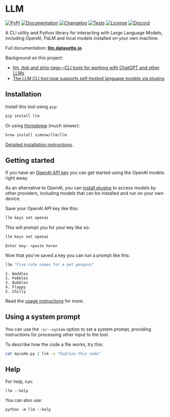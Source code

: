 # LLM

[![PyPI](https://img.shields.io/pypi/v/llm.svg)](https://pypi.org/project/llm/)
[![Documentation](https://readthedocs.org/projects/llm/badge/?version=latest)](https://llm.datasette.io/)
[![Changelog](https://img.shields.io/github/v/release/simonw/llm?include_prereleases&label=changelog)](https://llm.datasette.io/en/stable/changelog.html)
[![Tests](https://github.com/simonw/llm/workflows/Test/badge.svg)](https://github.com/simonw/llm/actions?query=workflow%3ATest)
[![License](https://img.shields.io/badge/license-Apache%202.0-blue.svg)](https://github.com/simonw/llm/blob/main/LICENSE)
[![Discord](https://img.shields.io/discord/823971286308356157?label=discord)](https://datasette.io/discord-llm)

A CLI utility and Python library for interacting with Large Language Models, including OpenAI, PaLM and local models installed on your own machine.

Full documentation: **[llm.datasette.io](https://llm.datasette.io/)**

Background on this project:
- [llm, ttok and strip-tags—CLI tools for working with ChatGPT and other LLMs](https://simonwillison.net/2023/May/18/cli-tools-for-llms/)
- [The LLM CLI tool now supports self-hosted language models via plugins](https://simonwillison.net/2023/Jul/12/llm/)

## Installation

Install this tool using `pip`:
```bash
pip install llm
```
Or using [Homebrew](https://brew.sh/) (much slower):
```bash
brew install simonw/llm/llm
```
[Detailed installation instructions](https://llm.datasette.io/en/stable/setup.html).

## Getting started

If you have an [OpenAI API key](https://platform.openai.com/account/api-keys) you can get started using the OpenAI models right away.

As an alternative to OpenAI, you can [install plugins](https://llm.datasette.io/en/stable/plugins/installing-plugins.html) to access models by other providers, including models that can be installed and run on your own device.

Save your OpenAI API key like this:

```bash
llm keys set openai
```
This will prompt you for your key like so:
```bash
llm keys set openai
```
```
Enter key: <paste here>
```
Now that you've saved a key you can run a prompt like this:
```bash
llm "Five cute names for a pet penguin"
```
```
1. Waddles
2. Pebbles
3. Bubbles
4. Flappy
5. Chilly
```
Read the [usage instructions](https://llm.datasette.io/en/stable/usage.html) for more.

## Using a system prompt

You can use the `-s/--system` option to set a system prompt, providing instructions for processing other input to the tool.

To describe how the code a file works, try this:

```bash
cat mycode.py | llm -s "Explain this code"
```


## Help

For help, run:

    llm --help

You can also use:

    python -m llm --help
